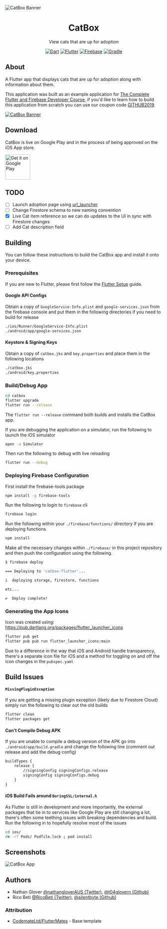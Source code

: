 ![CatBox Banner](/assets/project-banner.jpg)

<div align = "center">
    <h1>CatBox</h1>
    <p>View cats that are up for adoption</p>
    <a href="https://www.dartlang.org/" target="_blank"><img src="https://img.shields.io/badge/Dart-2.1.1-ff69b4.svg?longCache=true&style=for-the-badge" alt="Dart"></a>
    <a href="https://flutter.io/" target="_blank"><img src="https://img.shields.io/badge/Flutter-1.1.10-3BB9FF.svg?longCache=true&style=for-the-badge" alt="Flutter"></a>
    <a href="https://firebase.google.com/" target="_blank"><img src="https://img.shields.io/badge/Firebase-Cloud-orange.svg?longCache=true&style=for-the-badge" alt="Firebase"></a>
    <a href="https://gradle.org/" target="_blank"><img src="https://img.shields.io/badge/Gradle-4.4-green.svg?longCache=true&style=for-the-badge" alt="Gradle"></a>
</div>

## About

A Flutter app that displays cats that are up for adoption along with information about them.

This application was built as an example application for [The Complete Flutter and Firebase Developer Course](https://www.udemy.com/flutter-development/?couponCode=GITHUB2019), if you'd like to learn how to build this application from scratch you can use our coupon code [GITHUB2019](https://www.udemy.com/flutter-development/?couponCode=GITHUB2019).

[![CatBox Banner](/assets/announcement-banner.png)](https://www.udemy.com/flutter-development/?couponCode=GITHUB2019)

## Download

CatBox is live on Google Play and in the process of being approved on the iOS App store.

[<img src="https://play.google.com/intl/en_us/badges/images/generic/en_badge_web_generic.png" alt="Get it on Google Play" height="80">](https://play.google.com/store/apps/details?id=com.nathanglover.catbox)

## TODO

- [ ] Launch adoption page using [url_launcher](https://pub.dartlang.org/packages/url_launcher)
- [ ] Change Firestore schema to new naming convention
- [x] Live Cat item reference so we can do updates to the UI in sync with Firestore changes
- [ ] Add Cat description field

## Building

You can follow these instructions to build the CatBox app and install it onto your device.

### Prerequisites

If you are new to Flutter, please first follow the [Flutter Setup](https://flutter.io/setup/) guide.

#### Google API Configs

Obtain a copy of `GoogleService-Info.plist` and `google-services.json` from the firebase console and put them in the following directories if you need to build for release

```bash
./ios/Runner/GoogleService-Info.plist
./android/app/google-services.json
```

#### Keystore & Signing Keys

Obtain a copy of `catbox.jks` and `key.properties` and place them in the following locations

```bash
./catbox.jks
./android/key.properties
```

### Build/Debug App

```bash
cd catbox
flutter upgrade
flutter run --release
```

The `flutter run --release` command both builds and installs the CatBox app.

If you are debugging the application on a simulator, run the following to launch the iOS simulator

```bash
open -a Simulator
```

Then run the following to debug with live reloading

```bash
flutter run --debug
```

### Deploying Firebase Configuration

First install the firebase-tools package

```bash
npm install -g firebase-tools
```

Run the following to login to `firebase` cli

```bash
firebase login
```

Run the following within your `./firebase/functions/` directory if you are deploying functions

```bash
npm install
```

Make all the necessary changes within `./firebase/` in this project repository and then push the configuration using the following.


```bash
$ firebase deploy

=== Deploying to 'catbox-flutter'...

i  deploying storage, firestore, functions

etc...

✔  Deploy complete!
```

### Generating the App Icons

Icon was created using: https://pub.dartlang.org/packages/flutter_launcher_icons

```bash
flutter pub get
flutter pub pub run flutter_launcher_icons:main
```

Due to a difference in the way that iOS and Android handle transparency, there's a separate icon file for iOS and a method for toggling on and off the icon changes in the `pubspec.yaml`

## Build Issues

#### `MissingPluginException`

If you are getting a missing plugin exception (likely due to Firestore Cloud) simply run the following to clear out the old builds

```bash
flutter clean
flutter packages get
```

#### Can't Compile Debug APK

If you are unable to compile a debug version of the APK go into `./android/app/build.gradle` and change the following line (comment out release and add the debug config)

```xml
buildTypes {
    release {
        //signingConfig signingConfigs.release
        signingConfig signingConfigs.debug
    }
}
```

#### iOS Build Fails around `BoringSSL/internal.h`

As Flutter is still in development and more importantly, the external packages that tie in to services like Google Play are still changing a lot, there's often some teething issues with breaking dependencies and build. Run the following in to hopefully resolve most of the issues

```bash
cd ios/
rm -rf Pods/ Podfile.lock ; pod install
```

## Screenshots

![CatBox App](/assets/project-dashboard.jpg)

## Authors

* Nathan Glover [@nathangloverAUS (Twitter)](https://twitter.com/nathangloverAUS), [@t04glovern (Github)](https://github.com/t04glovern)
* Rico Beti [@RicoBeti (Twitter)](https://twitter.com/RicoBeti), [@silentbyte (Github)](https://github.com/SilentByte)

### Attribution

* [CodemateLtd/FlutterMates](https://github.com/CodemateLtd/FlutterMates) - Base template

